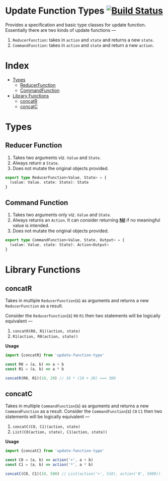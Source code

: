 # Update Function Types [![Build Status](https://travis-ci.com/tusharmath/update-function-types.svg?branch=master)](https://travis-ci.com/tusharmath/update-function-types)

Provides a specification and basic type classes for update function.
Essentially there are two kinds of update functions —

1.  `ReducerFunction`: takes in `action` and `state` and returns a new `state`.
2.  `CommandFunction`: takes in `action` and `state` and return a new `action`.

# Index

- [Types](#types)
  - [ReducerFunction](#reducer-function)
  - [CommandFunction](#command-function)
- [Library Functions](#library-functions)
  - [concatR](#concatr)
  - [concatC](#concatc)

# Types

## Reducer Function

1.  Takes two arguments viz. `Value` and `State`.
2.  Always return a `State`.
3.  Does not mutate the original objects provided.

```ts
export type ReducerFunction<Value, State> = {
  (value: Value, state: State): State
}
```

## Command Function

1.  Takes two arguments only viz. `Value` and `State`.
2.  Always returns an `Action`. It can consider returning **[Nil]** if no meaningful value is intended.
3.  Does not mutate the original objects provided.

```ts
export type CommandFunction<Value, State, Output> = {
  (value: Value, state: State): Action<Output>
}
```

[nil]: https://github.com/tusharmath/action-type#nil

# Library Functions

## concatR

Takes in multiple `ReducerFunction`(s) as arguments and returns a new `ReducerFunction` as a result.

Consider the `ReducerFunction`(s) `R0` `R1` then two statements will be logically equivalent —

1.  `concatR(R0, R1)(action, state)`
2.  `R1(action, R0(action, state))`

**Usage**

```ts
import {concatR} from 'update-function-type'

const R0 = (a, b) => a + b
const R1 = (a, b) => a * b

concatR(R0, R1)(10, 20) // 10 * (10 + 20) === 300
```

## concatC

Takes in multiple `CommandFunction`(s) as arguments and returns a new `CommandFunction` as a result.
Consider the `CommandFunction`(s) `C0` `C1` then two statements will be logically equivalent —

1.  `concatC(C0, C1)(action, state)`
2.  `List(C0(action, state), C1(action, state))`

**Usage**

```ts
import {concatC} from 'update-function-type'

const C0 = (a, b) => action('+', a + b)
const C1 = (a, b) => action('*', a * b)

concatC(C0, C1)(10, 500) // List(action('+', 510), action('B', 5000))
```

